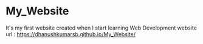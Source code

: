 # My_Website
It's my first website created when I start learning Web Development
website url : https://dhanushkumarsb.github.io/My_Website/
